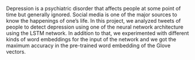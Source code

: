 Depression is a psychiatric disorder that affects people at some point of time but generally ignored.
Social media is one of the major sources to know the happenings of one’s life.
In this project, we analyzed tweets of people to detect depression using one of the neural network architecture using the LSTM network.
In addition to that, we experimented with different kinds of word embeddings for the input of the network and we got the maximum accuracy in
the pre-trained word embedding of the Glove vectors.
